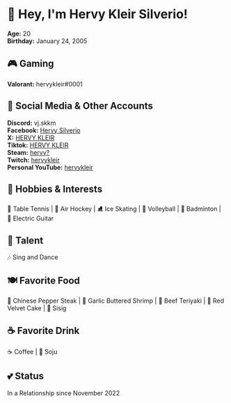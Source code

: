 # 👋 Hey, I'm Hervy Kleir Silverio!
**Age:** 20  
**Birthday:** January 24, 2005  

## 🎮 Gaming  
**Valorant:** hervykleir#0001  

## 📘 Social Media & Other Accounts 
**Discord:** vj.skkm  
**Facebook:** [Hervy Silverio](https://www.facebook.com/share/12F8eoR6s6i/?mibextid=wwXIfr)  
**X:** [HERVY KLEIR](https://www.x.com/achle_es)  
**Tiktok:** [HERVY KLEIR](https://www.tiktok.com/@achle.es)  
**Steam:** [hervy?](https://steamcommunity.com/id/hervykleir/)  
**Twitch:** [hervykleir](https://www.twitch.tv/hervykleir)  
**Personal YouTube:** [hervykleir](https://www.youtube.com/@hervykleir)  


## 🎯 Hobbies & Interests  
🏓 Table Tennis | 🎯 Air Hockey | ⛸️ Ice Skating | 🏐 Volleyball | 🏸 Badminton | 🎸 Electric Guitar  

## 🎤 Talent  
🎶 Sing and Dance  

## 🍽️ Favorite Food  
🥩 Chinese Pepper Steak | 🍤 Garlic Buttered Shrimp | 🍱 Beef Teriyaki | 🍰 Red Velvet Cake | 🐷 Sisig  

## ☕ Favorite Drink  
☕ Coffee  | 🍺 Soju 

## 💕 Status  
In a Relationship since November 2022
